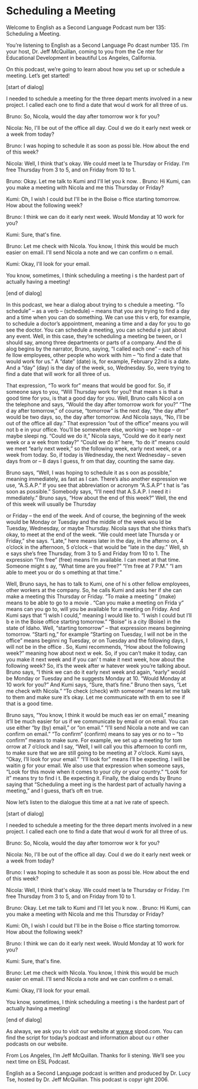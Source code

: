 # Scheduling a Meeting

Welcome to English as a Second Language Podcast num ber 135: Scheduling a Meeting.

You’re listening to English as a Second Language Po dcast number 135. I’m your host, Dr. Jeff McQuillan, coming to you from the Ce nter for Educational Development in beautiful Los Angeles, California.

On this podcast, we’re going to learn about how you  set up or schedule a meeting. Let’s get started!

[start of dialog]

I needed to schedule a meeting for the three depart ments involved in a new project. I called each one to find a date that woul d work for all three of us.

Bruno: So, Nicola, would the day after tomorrow wor k for you?

Nicola: No, I'll be out of the office all day. Coul d we do it early next week or a week from today?

Bruno: I was hoping to schedule it as soon as possi ble. How about the end of this week?

Nicola: Well, I think that's okay. We could meet la te Thursday or Friday. I'm free Thursday from 3 to 5, and on Friday from 10 to 1.

Bruno: Okay. Let me talk to Kumi and I'll let you k now. . Bruno: Hi Kumi, can you make a meeting with Nicola and me this Thursday or Friday?

Kumi: Oh, I wish I could but I'll be in the Boise o ffice starting tomorrow. How about the following week?

Bruno: I think we can do it early next week. Would Monday at 10 work for you?

Kumi: Sure, that's fine.

 Bruno: Let me check with Nicola. You know, I think this would be much easier on email. I'll send Nicola a note and we can confirm o n email.

Kumi: Okay, I'll look for your email.

You know, sometimes, I think scheduling a meeting i s the hardest part of actually having a meeting!

[end of dialog]

In this podcast, we hear a dialog about trying to s chedule a meeting. “To schedule” – as a verb – (schedule) – means that you  are trying to find a day and a time when you can do something. We can use this v erb, for example, to schedule a doctor’s appointment, meaning a time and  a day for you to go see the doctor. You can schedule a meeting, you can schedul e just about any event. Well, in this case, they’re scheduling a meeting be tween, or I should say, among three departments or parts of a company. And the di alog begins by the narrator, Bruno, saying, “I called each one” – each of his fe llow employees, other people who work with him – “to find a date that would work  for us.” A “date” (date) is, for example, February 22nd is a date. And a “day” (day)  is the day of the week, so, Wednesday. So, were trying to find a date that will  work for all three of us.

That expression, “To work for” means that would be good for. So, if someone says to you, “Will Thursday work for you? that mean s is that a good time for you, is that a good day for you. Well, Bruno calls Nicol a on the telephone and says, “Would the day after tomorrow work for you?” “The d ay after tomorrow,” of course, “tomorrow” is the next day, “the day after”  would be two days, so, the day after tomorrow. And Nicola says, “No, I’ll be out of the office all day.” That expression “out of the office” means you will not b e in your office. You’ll be somewhere else, working – we hope – or maybe sleepi ng. “Could we do it,” Nicola says, “Could we do it early next week or a w eek from today?” “Could we do it” here, “to do it” means could we meet “early next week,” so the following week, early next week, or a week from today. So, if  today is Wednesday, the next Wednesday – seven days from or – 8 days I guess, fr om that day, counting the same day.

Bruno says, “Well, I was hoping to schedule it as s oon as possible,” meaning immediately, as fast as I can. There’s also another  expression we use, “A.S.A.P.” If you see that abbreviation or acronym “A.S.A.P” t hat is “as soon as possible.” Somebody says, “I’ll need that A.S.A.P. I need it i mmediately.” Bruno says, “How about the end of this week?” Well, the end of this week will usually be Thursday

or Friday – the end of the week. And of course, the  beginning of the week would be Monday or Tuesday and the middle of the week wou ld be Tuesday, Wednesday, or maybe Thursday. Nicola says that she thinks that’s okay, to meet at the end of the week. “We could meet late Thursda y or Friday,” she says. “Late,” here means later in the day, in the afterno on, 4 o’clock in the afternoon, 5 o’clock – that would be “late in the day.” Well, sh e says she’s free Thursday, from 3 to 5 and Friday from 10 to 1. The expression “I’m  free” (free) means I’m available. I can meet at that time. Someone might s ay, “What time are you free?” “I’m free at 7 P.M.” “I am able to meet you or do s omething at that time.”

Well, Bruno says, he has to talk to Kumi, one of hi s other fellow employees, other workers at the company. So, he calls Kumi and asks her if she can make a meeting this Thursday or Friday. “To make a meeting ” (make) means to be able to go to a movie . “Can you make a meeting on Frida y” means can you go to, will you be available for a meeting on Friday. And Kumi says that “I wish I could,” meaning I would like to. “I wish I could but I’ll b e in the Boise office starting tomorrow.” “Boise” is a city (Boise) in the state of Idaho. Well, “starting tomorrow” – that expression means beginning tomorrow. “Starti ng,” for example “Starting on Tuesday, I will not be in the office” means beginni ng Tuesday, or on Tuesday and the following days, I will not be in the office . So, Kumi recommends, “How about the following week?” meaning how about next w eek. So, if you can’t make it today, can you make it next week and if you can’ t make it next week, how about the following week? So, it’s the week after w hatever week you’re talking about. Bruno says, “I think we can do it early next  week and again, “early” would be Monday or Tuesday and he suggests Monday at 10. “Would Monday at 10 work for you?” And Kumi says, “Sure, that’s fine.” Bruno then says, “Let me check with Nicola.” “To check (check) with someone”  means let me talk to them and make sure it’s okay. Let me communicate with th em to see if that is a good time.

Bruno says, “You know, I think it would be much eas ier on email,” meaning it’ll be much easier for us if we communicate by email or on  email. You can use either “by (by) email,” or “on email.” “I’ll send Nicola a  note and we can confirm on email.” “To confirm” (confirm) means to say yes or no to – “to confirm” means to make sure. For example, we set up a meeting for tom orrow at 7 o’clock and I say, “Well, I will call you this afternoon to confi rm, to make sure that we are still going to be meeting at 7 o’clock. Kumi says, “Okay,  I’ll look for your email.” “I’ll look for” means I’ll be expecting. I will be waitin g for your email. We also use that expression when someone says, “Look for this movie when it comes to your city or your country.” “Look for it” means try to find i t. Be expecting it. Finally, the dialog ends by Bruno saying that “Scheduling a meet ing is the hardest part of actually having a meeting,” and I guess, that’s oft en true.

 Now let’s listen to the dialogue this time at a nat ive rate of speech.

[start of dialog]

I needed to schedule a meeting for the three depart ments involved in a new project. I called each one to find a date that woul d work for all three of us.

Bruno: So, Nicola, would the day after tomorrow wor k for you?

Nicola: No, I'll be out of the office all day. Coul d we do it early next week or a week from today?

Bruno: I was hoping to schedule it as soon as possi ble. How about the end of this week?

Nicola: Well, I think that's okay. We could meet la te Thursday or Friday. I'm free Thursday from 3 to 5, and on Friday from 10 to 1.

Bruno: Okay. Let me talk to Kumi and I'll let you k now. . Bruno: Hi Kumi, can you make a meeting with Nicola and me this Thursday or Friday?

Kumi: Oh, I wish I could but I'll be in the Boise o ffice starting tomorrow. How about the following week?

Bruno: I think we can do it early next week. Would Monday at 10 work for you?

Kumi: Sure, that's fine.

Bruno: Let me check with Nicola. You know, I think this would be much easier on email. I'll send Nicola a note and we can confirm o n email.

Kumi: Okay, I'll look for your email.

You know, sometimes, I think scheduling a meeting i s the hardest part of actually having a meeting!

[end of dialog]

As always, we ask you to visit our website at www.e slpod.com. You can find the script for today’s podcast and information about ou r other podcasts on our website.

From Los Angeles, I’m Jeff McQuillan. Thanks for li stening. We’ll see you next time on ESL Podcast.

English as a Second Language podcast is written and  produced by Dr. Lucy Tse, hosted by Dr. Jeff McQuillan. This podcast is copyr ight 2006.

